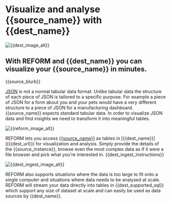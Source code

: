 # Visualize and analyse {{source_name}} with {{dest_name}}

![{{dest_image_alt}}]({{dest_image}})

## With REFORM and {{dest_name}} you can visualize your {{source_name}} in minutes.

{{source_blurb}}

[JSON](https://en.wikipedia.org/wiki/JSON) is not a normal tabular data format. Unlike tabular data the structure of each piece of JSON is tailored to a specific purpose. For example a piece of JSON for a form about you and your pets would have a very different structure to a piece of JSON for a manufacturing dashboard. {{source_name}} expects standard tabular data. In order to visualize JSON data and find insights we need to transform it into meaningful tables.

![{{reform_image_alt}}]({{reform_image}})

REFORM lets you access [{{source_name}}]({{source_url}}) as tables in [{{dest_name}}](({{dest_url}}) for visualization and analysis. Simply provide the details of the {{source_instance}}, browse even the most complex data as if it were a file browser and pick what you're interested in. {{dest_ingest_instructions}}

![{{dest_ingest_image_alt}}]({{dest_ingest_image}})

REFORM also supports situations where the data is too large to fit onto a single computer and situations where data needs to be analysed at scale. REFORM will stream your data directly into tables in {{dest_supported_sql}} which support any size of dataset at scale and can easily be used as data sources by {{dest_name}}.
